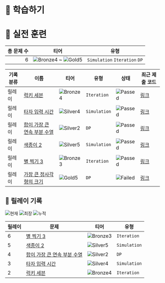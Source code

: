 # 📖 학습하기

# 🥇 실전 훈련
|총 문제 수|티어|유형|
|---:|---|---|
|6|![Bronze4][b4] ~ ![Gold5][g5]|`Simulation` `Iteration` `DP`|

|기록분류|이름|티어|유형|상태|최근 제출 코드|
|---|---|---|---|---|---|
|릴레이|[럭키 세븐](https://www.codetree.ai/training-field/search/problems/lucky-seven)|![Bronze4][b4]|`Iteration`|![Passed][passed]|[링크](https://github.com/SeongminLee812/codetree-TILs/blob/main/240507/%EB%9F%AD%ED%82%A4%20%EC%84%B8%EB%B8%90/lucky-seven.py)|
|릴레이|[타자 입력 시간](https://www.codetree.ai/training-field/search/problems/typing-time)|![Silver4][s4]|`Simulation`|![Passed][passed]|[링크](https://github.com/SeongminLee812/codetree-TILs/blob/main/240507/%ED%83%80%EC%9E%90%20%EC%9E%85%EB%A0%A5%20%EC%8B%9C%EA%B0%84/typing-time.py)|
|릴레이|[합이 가장 큰 연속 부분 수열](https://www.codetree.ai/training-field/search/problems/subarray-with-largest-sum)|![Silver2][s2]|`DP`|![Passed][passed]|[링크](https://github.com/SeongminLee812/codetree-TILs/blob/main/240507/%ED%95%A9%EC%9D%B4%20%EA%B0%80%EC%9E%A5%20%ED%81%B0%20%EC%97%B0%EC%86%8D%20%EB%B6%80%EB%B6%84%20%EC%88%98%EC%97%B4/subarray-with-largest-sum.py)|
|릴레이|[색종이 2](https://www.codetree.ai/training-field/search/problems/color-paper-2)|![Silver5][s5]|`Simulation`|![Passed][passed]|[링크](https://github.com/SeongminLee812/codetree-TILs/blob/main/240507/%EC%83%89%EC%A2%85%EC%9D%B4%202/color-paper-2.py)|
|릴레이|[별 찍기 3](https://www.codetree.ai/training-field/search/problems/star-make-3)|![Bronze3][b3]|`Iteration`|![Passed][passed]|[링크](https://github.com/SeongminLee812/codetree-TILs/blob/main/240507/%EB%B3%84%20%EC%B0%8D%EA%B8%B0%203/star-make-3.py)|
|릴레이|[가장 큰 정사각형의 크기](https://www.codetree.ai/training-field/search/problems/size-of-the-largest-square)|![Gold5][g5]|`DP`|![Failed][failed]|[링크](https://github.com/SeongminLee812/codetree-TILs/blob/main/240507/%EA%B0%80%EC%9E%A5%20%ED%81%B0%20%EC%A0%95%EC%82%AC%EA%B0%81%ED%98%95%EC%9D%98%20%ED%81%AC%EA%B8%B0/size-of-the-largest-square.py)|


## 🏃 릴레이 기록
![현재](https://img.shields.io/badge/현재_릴레이-6-%235cb85c.svg?for-the-badge)
![최장](https://img.shields.io/badge/최장_릴레이-6-%23E34F26.svg?for-the-badge)
![누적](https://img.shields.io/badge/누적_릴레이-6-%2300599C.svg?for-the-badge)

|릴레이|문제|티어|유형|
|---|---|---|---|
|6|[별 찍기 3](https://www.codetree.ai/training-field/search/problems/star-make-3)|![Bronze3][b3]|`Iteration`|
|5|[색종이 2](https://www.codetree.ai/training-field/search/problems/color-paper-2)|![Silver5][s5]|`Simulation`|
|4|[합이 가장 큰 연속 부분 수열](https://www.codetree.ai/training-field/search/problems/subarray-with-largest-sum)|![Silver2][s2]|`DP`|
|3|[타자 입력 시간](https://www.codetree.ai/training-field/search/problems/typing-time)|![Silver4][s4]|`Simulation`|
|2|[럭키 세븐](https://www.codetree.ai/training-field/search/problems/lucky-seven)|![Bronze4][b4]|`Iteration`|










[b5]: https://img.shields.io/badge/Bronze_5-%235D3E31.svg
[b4]: https://img.shields.io/badge/Bronze_4-%235D3E31.svg
[b3]: https://img.shields.io/badge/Bronze_3-%235D3E31.svg
[b2]: https://img.shields.io/badge/Bronze_2-%235D3E31.svg
[b1]: https://img.shields.io/badge/Bronze_1-%235D3E31.svg
[s5]: https://img.shields.io/badge/Silver_5-%23394960.svg
[s4]: https://img.shields.io/badge/Silver_4-%23394960.svg
[s3]: https://img.shields.io/badge/Silver_3-%23394960.svg
[s2]: https://img.shields.io/badge/Silver_2-%23394960.svg
[s1]: https://img.shields.io/badge/Silver_1-%23394960.svg
[g5]: https://img.shields.io/badge/Gold_5-%23FFC433.svg
[g4]: https://img.shields.io/badge/Gold_4-%23FFC433.svg
[g3]: https://img.shields.io/badge/Gold_3-%23FFC433.svg
[g2]: https://img.shields.io/badge/Gold_2-%23FFC433.svg
[g1]: https://img.shields.io/badge/Gold_1-%23FFC433.svg
[p5]: https://img.shields.io/badge/Platinum_5-%2376DDD8.svg
[p4]: https://img.shields.io/badge/Platinum_4-%2376DDD8.svg
[p3]: https://img.shields.io/badge/Platinum_3-%2376DDD8.svg
[p2]: https://img.shields.io/badge/Platinum_2-%2376DDD8.svg
[p1]: https://img.shields.io/badge/Platinum_1-%2376DDD8.svg
[passed]: https://img.shields.io/badge/Passed-%23009D27.svg
[failed]: https://img.shields.io/badge/Failed-%23D24D57.svg
[easy]: https://img.shields.io/badge/쉬움-%235cb85c.svg?for-the-badge
[medium]: https://img.shields.io/badge/보통-%23FFC433.svg?for-the-badge
[hard]: https://img.shields.io/badge/어려움-%23D24D57.svg?for-the-badge